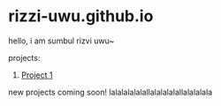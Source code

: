 # rizzi-uwu.github.io

hello, i am sumbul rizvi uwu~


projects:
1. [Project 1](/projects/project_1.md)


new projects coming soon!
lalalalalalallalalalalallalalalala